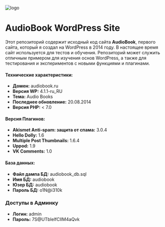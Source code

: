 ![logo](https://raw.githubusercontent.com/solo10010/audiobook-web-site/main/logo_sites.png "audiobook - web site")

# AudioBook WordPress Site

Этот репозиторий содержит исходный код сайта **AudioBook**, первого сайта, который я создал на WordPress в 2014 году. В настоящее время сайт используется для тестов и обучения. Репозиторий может служить отличным примером для изучения основ WordPress, а также для тестирования и экспериментов с новыми функциями и плагинами.

#### Технические характеристики:

- **Домен:** audiobook.ru  
- **Версия WP:** 4.1.1-ru_RU  
- **Тема:** Audio Books  
- **Последнее обновление:** 20.08.2014  
- **Версия PHP:** < 7.0  

#### Версия Плагинов:

- **Akismet Anti-spam: защита от спама:** 3.0.4  
- **Hello Dolly:** 1.6  
- **Multiple Post Thumbnails:** 1.6.4  
- **Uppod:** 1.9  
- **VK Comments:** 1.0  

#### База данных:

- **Файл дампа БД:** audiobook_db.sql  
- **Имя БД:** audiobook  
- **Юзер БД:** audiobook  
- **Пароль БД:** o1N@i310k  

### Доступы в Админку

- **Логин:** admin  
- **Пароль:** 7S@UTblelfClIM4aQvk  


